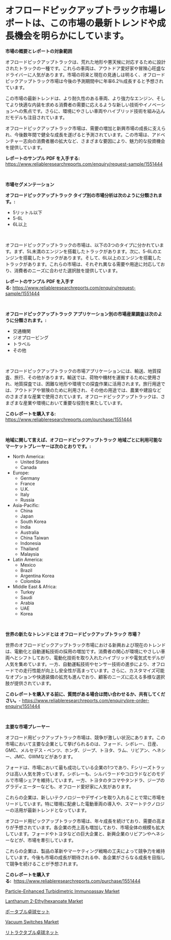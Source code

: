 <p><h1>オフロードピックアップトラック市場レポートは、この市場の最新トレンドや成長機会を明らかにしています。</h1></p><p><strong>市場の概要とレポートの対象範囲</strong></p>
<p><p>オフロードピックアップトラックは、荒れた地形や悪天候に対応するために設計されたトラックの一種です。これらの車両は、アウトドア愛好家や冒険心旺盛なドライバーに人気があります。市場の将来と現在の見通しは明るく、オフロードピックアップトラック市場は今後の予測期間中に年率6.2％成長すると予想されています。</p><p>この市場の最新トレンドは、より耐久性のある車両、より強力なエンジン、そしてより快適な内装を求める消費者の需要に応えるような新しい技術やイノベーションへの焦点です。さらに、環境にやさしい車両やハイブリッド技術を組み込んだモデルも注目されています。</p><p>オフロードピックアップトラック市場は、需要の増加と新興市場の成長に支えられ、今後数年間で健全な成長を遂げると予測されています。この市場は、アドベンチャー志向の消費者層の拡大など、さまざまな要因により、魅力的な投資機会を提供しています。</p></p>
<p><strong>レポートのサンプル PDF を入手する:</strong> <a href="https://www.reliableresearchreports.com/enquiry/request-sample/1551444">https://www.reliableresearchreports.com/enquiry/request-sample/1551444</a></p>
<p>&nbsp;</p>
<p><strong>市場セグメンテーション</strong></p>
<p><strong>オフロードピックアップトラック タイプ別の市場分析は次のように分類されます。:</strong></p>
<p><ul><li>5リットル以下</li><li>5-6L</li><li>6L以上</li></ul></p>
<p>&nbsp;</p>
<p><p>オフロードピックアップトラックの市場は、以下の3つのタイプに分かれています。まず、5L未満のエンジンを搭載したトラックがあります。次に、5-6Lのエンジンを搭載したトラックがあります。そして、6L以上のエンジンを搭載したトラックがあります。これらの市場は、それぞれ異なる需要や用途に対応しており、消費者のニーズに合わせた選択肢を提供しています。</p></p>
<p><strong>レポートのサンプル PDF を入手する:</strong>&nbsp;<a href="https://www.reliableresearchreports.com/enquiry/request-sample/1551444">https://www.reliableresearchreports.com/enquiry/request-sample/1551444</a></p>
<p>&nbsp;</p>
<p><strong> オフロードピックアップトラック アプリケーション別の市場産業調査は次のように分類されます。:</strong></p>
<p><ul><li>交通機関</li><li>ジオプロービング</li><li>トラベル</li><li>その他</li></ul></p>
<p>&nbsp;</p>
<p><p>オフロードピックアップトラックの市場アプリケーションには、輸送、地質探査、旅行、その他があります。輸送では、荷物や機材を運搬するために使用され、地質探査では、困難な地形や環境での探査作業に活用されます。旅行用途では、アウトドアや冒険のために利用され、その他の用途では、農業や建設などのさまざまな産業で使用されています。オフロードピックアップトラックは、さまざまな産業や環境において重要な役割を果たしています。</p></p>
<p><strong>このレポートを購入する:</strong>&nbsp; <a href="https://www.reliableresearchreports.com/purchase/1551444">https://www.reliableresearchreports.com/purchase/1551444</a></p>
<p>&nbsp;</p>
<p><strong>地域に関して言えば、オフロードピックアップトラック 地域ごとに利用可能なマーケットプレーヤーは次のとおりです。:</strong></p>
<p><ul>
    <li>
        North America:
        <ul>
            <li>United States</li>
            <li>Canada</li>
        </ul>
    </li>
    <li>
        Europe:
        <ul>
            <li>Germany</li>
            <li>France</li>
            <li>U.K.</li>
            <li>Italy</li>
            <li>Russia</li>
        </ul>
    </li>
    <li>
        Asia-Pacific:
        <ul>
            <li>China</li>
            <li>Japan</li>
            <li>South Korea</li>
            <li>India</li>
            <li>Australia</li>
            <li>China Taiwan</li>
            <li>Indonesia</li>
            <li>Thailand</li>
            <li>Malaysia</li>
        </ul>
    </li>
    <li>
        Latin America:
        <ul>
            <li>Mexico</li>
            <li>Brazil</li>
            <li>Argentina Korea</li>
            <li>Colombia</li>
        </ul>
    </li>
    <li>
        Middle East & Africa:
        <ul>
            <li>Turkey</li>
            <li>Saudi</li>
            <li>Arabia</li>
            <li>UAE</li>
            <li>Korea</li>
        </ul>
    </li>
    </ul></p>
<p>&nbsp;</p>
<p><strong>世界の新たなトレンドとは オフロードピックアップトラック 市場？</strong></p>
<p><p>世界のオフロードピックアップトラック市場における新興および現在のトレンドは、電動化と自動運転技術の採用の増加です。消費者の関心が環境にやさしい車両へとシフトしており、電動化技術を取り入れたハイブリッドや電気式モデルが人気を集めています。一方、自動運転技術やセンサー技術の進歩により、オフロードでの走行性能が向上し安全性が高まっています。さらに、カスタマイズ可能なオプションや快適装備の拡充も進んでおり、顧客のニーズに応える多様な選択肢が提供されています。</p></p>
<p><strong>このレポートを購入する前に、質問がある場合は問い合わせるか、共有してください。</strong>- <a href="https://www.reliableresearchreports.com/enquiry/pre-order-enquiry/1551444">https://www.reliableresearchreports.com/enquiry/pre-order-enquiry/1551444</a></p>
<p>&nbsp;</p>
<p><strong>主要な市場プレーヤー</strong></p>
<p><p>オフロード用ピックアップトラック市場は、競争が激しい状況にあります。この市場において主要な企業として挙げられるのは、フォード、シボレー、日産、GMC、メルセデス・ベンツ、ホンダ、ジープ、トヨタ、ラム、リビアン、ヘネシー、JMC、GWMなどがあります。</p><p>フォードは、市場において最も成功している企業の1つであり、Fシリーズトラックは高い人気を誇っています。シボレーも、シルバラードやコロラドなどのモデルで市場シェアを維持しています。一方、トヨタのタコマやタンドラ、ジープのグラディエーターなども、オフロード愛好家に人気があります。</p><p>これらの企業は、新しいテクノロジーやデザインを取り入れることで常に市場をリードしています。特に環境に配慮した電動車両の導入や、スマートテクノロジーの活用が最新トレンドとなっています。</p><p>オフロード用ピックアップトラック市場は、年々成長を続けており、需要の高まりが予想されています。各企業の売上高も増加しており、市場全体の規模も拡大しています。フォードやトヨタなどの巨大企業と、新興企業のリビアンやヘネシーなどが、市場を牽引しています。</p><p>これらの企業は、製品の革新やマーケティング戦略の工夫によって競争力を維持しています。今後も市場の成長が期待される中、各企業がさらなる成長を目指して競争を続けることが予想されます。</p></p>
<p><strong>このレポートを購入する:</strong>&nbsp;&nbsp;<a href="https://www.reliableresearchreports.com/purchase/1551444">https://www.reliableresearchreports.com/purchase/1551444</a></p>
<p><p><a href="https://issuu.com/reportprime-2/docs/particle-enhanced-turbidimetric-immunoassay-market">Particle-Enhanced Turbidimetric Immunoassay Market</a></p><p><a href="https://issuu.com/reportprime-2/docs/lanthanum-2-ethylhexanoate-market-size-2030.pptx">Lanthanum 2-Ethylhexanoate Market</a></p><p><a href="https://github.com/NashBeahan2023/Market-Research-Report-List-1/blob/main/92858517102.md">ポータブル卓球セット</a></p><p><a href="https://view.publitas.com/reportprime-1/vacuum-switches-market-analysis-examines-its-scope-on-growth-opportunities-and-forecasted-trends-spanning-from-2024-to-2031/">Vacuum Switches Market</a></p><p><a href="https://github.com/joaejkdzgyljvo6/Market-Research-Report-List-1/blob/main/90914477101.md">リトラクタブル卓球ネット</a></p></p>